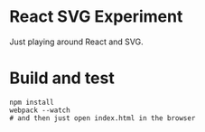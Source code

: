 # React SVG Experiment

Just playing around React and SVG.

# Build and test

```
npm install
webpack --watch
# and then just open index.html in the browser
```
